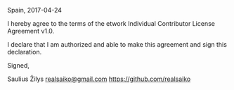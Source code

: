 Spain, 2017-04-24

I hereby agree to the terms of the etwork Individual Contributor License
Agreement v1.0.

I declare that I am authorized and able to make this agreement and sign this
declaration.

Signed,

Saulius Žilys realsaiko@gmail.com https://github.com/realsaiko
